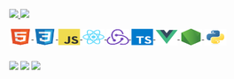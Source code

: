 <div>
  <a href="https://github.com/lucasdoloh0v">
  <img height="140em" src="https://github-readme-stats.vercel.app/api?username=lucasdoloh0v&show_icons=true&theme=dark&include_all_commits=true&count_private=true"/>
  <img height="140em" src="https://github-readme-stats.vercel.app/api/top-langs/?username=lucasdoloh0v&layout=compact&langs_count=7&theme=dark"/>
</div>
<div style="display: inline_block"><br>
  <img align="center" alt="lucas-HTML" height="30" width="40" src="https://raw.githubusercontent.com/devicons/devicon/master/icons/html5/html5-original.svg">
  <img align="center" alt="lucas-CSS" height="30" width="40" src="https://raw.githubusercontent.com/devicons/devicon/master/icons/css3/css3-original.svg">
  <img align="center" alt="lucas-JS" height="30" width="40" src="https://raw.githubusercontent.com/devicons/devicon/master/icons/javascript/javascript-original.svg">
  <img align="center" alt="lucas-react" height="30" width="40" src="https://raw.githubusercontent.com/devicons/devicon/master/icons/react/react-original.svg">
  <img align="center" alt="lucas-redux" height="30" width="40" src="https://raw.githubusercontent.com/devicons/devicon/master/icons/redux/redux-original.svg">
  <img align="center" alt="lucas-ts" height="30" width="40" src="https://raw.githubusercontent.com/devicons/devicon/master/icons/typescript/typescript-original.svg">
  <img align="center" alt="lucas-ts" height="30" width="40" src="https://raw.githubusercontent.com/devicons/devicon/master/icons/vuejs/vuejs-original.svg">
  <img align="center" alt="lucas-nodejs" height="30" width="40" src="https://raw.githubusercontent.com/devicons/devicon/master/icons/nodejs/nodejs-original.svg">
  <img align="center" alt="lucas-python" height="30" width="40" src="https://raw.githubusercontent.com/devicons/devicon/master/icons/python/python-original.svg">
</div>
  
  ##

<div>
  <a href="https://instagram.com/ilucas_alves" target="_blank"><img src="https://img.shields.io/badge/-Instagram-%23E4405F?style=for-the-badge&logo=instagram&logoColor=white" target="_blank"></a>  
  <a href="mailto:lucasdolohov@gmail.com"><img src="https://img.shields.io/badge/-Gmail-%23333?style=for-the-badge&logo=gmail&logoColor=white" target="_blank"></a>
  <a href="https://www.linkedin.com/in/lcsalvs/" target="_blank"><img src="https://img.shields.io/badge/-LinkedIn-%230077B5?style=for-the-badge&logo=linkedin&logoColor=white" target="_blank"></a>
  
  <!--- ![Snake animation](https://github.com/lucasdoloh0v/lucasdoloh0v/blob/output/github-contribution-grid-snake.svg) -->
  
</div>

